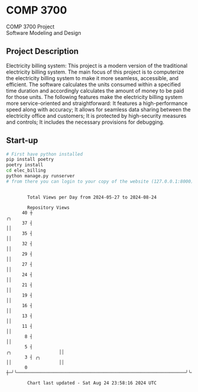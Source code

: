 # COMP 3700
COMP 3700 Project  
Software Modeling and Design
## Project Description
Electricity billing system: This project is a modern version of the traditional electricity billing system. The main focus of this project is to computerize the electricity billing system to make it more seamless, accessible, and efficient. The software calculates the units consumed within a specified time duration and accordingly calculates the amount of money to be paid for those units. The following features make the electricity billing system more service-oriented and straightforward: It features a high-performance speed along with accuracy; It allows for seamless data sharing between the electricity office and customers; It is protected by high-security measures and controls; It includes the necessary provisions for debugging.

## Start-up
```bash
# First have python installed
pip install poetry
poetry install
cd elec_billing
python manage.py runserver
# from there you can login to your copy of the website (127.0.0.1:8000), default creds are admin/admin
```

```

        Total Views per Day from 2024-05-27 to 2024-08-24

        Repository Views
      40 ┼                                                                                       ╭╮
      37 ┤                                                                                       ││
      35 ┤                                                                                       ││
      32 ┤                                                                                       ││
      29 ┤                                                                                       ││
      27 ┤                                                                                       ││
      24 ┤                                                                                       ││
      21 ┤                                                                                       ││
      19 ┤                                                                                       ││
      16 ┤                                                                                       ││
      13 ┤                                                                                       ││
      11 ┤                                                                                       ││
       8 ┤                                                                                       ││
       5 ┤                                                                   ╭╮                  ││
       3 ┤ ╭╮                                                                ││                  ││
       0 ┼─╯╰────────────────────────────────────────────────────────────────╯╰──────────────────╯╰

        Chart last updated - Sat Aug 24 23:58:16 2024 UTC
        
```
